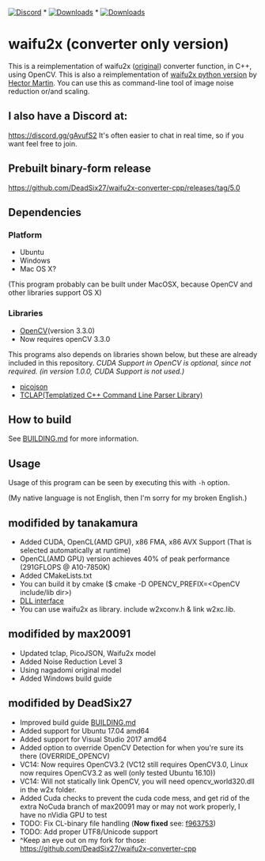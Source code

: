 [![Discord](https://img.shields.io/badge/Discord-Join-blue.svg)](https://discord.gg/gAvufS2) * [![Downloads](https://img.shields.io/github/downloads/DeadSix27/waifu2x-converter-cpp/v5.2/total.svg)](https://github.com/DeadSix27/waifu2x-converter-cpp/releases) * [![Downloads](https://img.shields.io/github/downloads/DeadSix27/waifu2x-converter-cpp/5.0/total.svg)](https://github.com/DeadSix27/waifu2x-converter-cpp/releases)

# waifu2x (converter only version)

This is a reimplementation of waifu2x ([original](https://github.com/nagadomi/waifu2x)) converter function, in C++, using OpenCV.
This is also a reimplementation of [waifu2x python version](https://marcan.st/transf/waifu2x.py) by [Hector Martin](https://marcan.st/blog/).
You can use this as command-line tool of image noise reduction or/and scaling.

## I also have a Discord at:
https://discord.gg/gAvufS2 It's often easier to chat in real time, so if you want feel free to join.

## Prebuilt binary-form release

https://github.com/DeadSix27/waifu2x-converter-cpp/releases/tag/5.0

## Dependencies

### Platform

 * Ubuntu  
 * Windows  
 * Mac OS X?  
 
(This program probably can be built under MacOSX, because OpenCV and other libraries support OS X)

### Libraries

 * [OpenCV](http://opencv.org/)(version 3.3.0)
 * Now requires openCV 3.3.0

This programs also depends on libraries shown below, but these are already included in this repository.
*CUDA Support in OpenCV is optional, since not required. (in version 1.0.0, CUDA Support is not used.)*

 * [picojson](https://github.com/kazuho/picojson)
 * [TCLAP(Templatized C++ Command Line Parser Library)](http://tclap.sourceforge.net/)

## How to build

See [BUILDING.md](BUILDING.md) for more information.

## Usage

Usage of this program can be seen by executing this with `-h` option.

(My native language is not English, then I'm sorry for my broken English.)

## modifided by tanakamura
 * Added CUDA, OpenCL(AMD GPU), x86 FMA, x86 AVX Support (That is selected automatically at runtime)
  * OpenCL(AMD GPU) version achieves 40% of peak performance (291GFLOPS @ A10-7850K)
 * Added CMakeLists.txt
  * You can build it by cmake ($ cmake -D OPENCV_PREFIX=&lt;OpenCV include/lib dir&gt;)
 * [DLL interface](src/w2xconv.h)
  * You can use waifu2x as library. include w2xconv.h & link w2xc.lib.

## modifided by max20091
 * Updated tclap, PicoJSON, Waifu2x model
 * Added Noise Reduction Level 3
 * Using nagadomi original model
 * Added Windows build guide

## modifided by DeadSix27
* Improved build guide [BUILDING.md](BUILDING.md)
* Added support for Ubuntu 17.04 amd64
* Added support for Visual Studio 2017 amd64
* Added option to override OpenCV Detection for when you're sure its there (OVERRIDE_OPENCV)
* VC14: Now requires OpenCV3.2 (VC12 still requires OpenCV3.0, Linux now requires OpenCV3.2 as well (only tested Ubuntu 16.10))
* VC14: Will not statically link OpenCV, you will need opencv_world320.dll in the w2x folder.
* Added Cuda checks to prevent the cuda code mess, and get rid of the extra NoCuda branch of max20091 may or may not work properly, I have no nVidia GPU to test
* TODO: Fix CL-binary file handling (**Now fixed** see: [f963753](https://github.com/DeadSix27/waifu2x-converter-cpp/commit/f963753227a09749291e93bd6769446ba1bb3945))
* TODO: Add proper UTF8/Unicode support
* ^Keep an eye out on my fork for those: https://github.com/DeadSix27/waifu2x-converter-cpp
